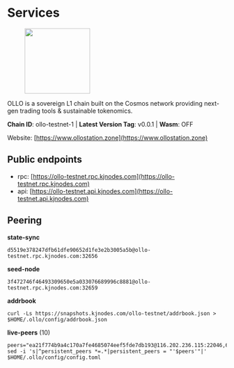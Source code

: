 # Services

<figure><img src="https://raw.githubusercontent.com/kj89/testnet_manuals/main/pingpub/logos/ollo.png" width="150" alt=""><figcaption></figcaption></figure>

OLLO is a sovereign L1 chain built on the Cosmos network providing  next-gen trading tools & sustainable tokenomics.

**Chain ID**: ollo-testnet-1 | **Latest Version Tag**: v0.0.1 | **Wasm**: OFF

Website: [https://www.ollostation.zone](https://www.ollostation.zone)


## Public endpoints

* rpc: [https://ollo-testnet.rpc.kjnodes.com](https://ollo-testnet.rpc.kjnodes.com)
* api: [https://ollo-testnet.api.kjnodes.com](https://ollo-testnet.api.kjnodes.com)

## Peering

**state-sync**

```
d5519e378247dfb61dfe90652d1fe3e2b3005a5b@ollo-testnet.rpc.kjnodes.com:32656
```

**seed-node**

```
3f472746f46493309650e5a033076689996c8881@ollo-testnet.rpc.kjnodes.com:32659
```

**addrbook**
```
curl -Ls https://snapshots.kjnodes.com/ollo-testnet/addrbook.json > $HOME/.ollo/config/addrbook.json
```

**live-peers** (10)
```
peers="ea21f774b9a4c170a7fe4685074eef5fde7db193@116.202.236.115:22046,69d2c02f413bea1376f5398646f0c2ce0f82d62e@141.94.73.93:26656,4a1dce5e59374f85d45fdb49478658b03e3d2ef3@65.21.134.202:26626,d6c5ff021b091a1fd93b9f811cf7fca0d31e8510@65.108.238.61:46656,76035e4e4afa5d7e560c57f27bb147504cf33dac@35.228.89.235:26656,d4696aba0fbb58a31b2736819ddecf699d787edb@38.242.159.61:26656,d5519e378247dfb61dfe90652d1fe3e2b3005a5b@65.109.68.190:32656,ad204b3422acb2e9a364941e540c99203ec22c5c@212.23.222.93:26656,a553ae4af55d127300dd707a46e715b47a82610a@65.21.131.215:26626,ad2b0a3dfdd52bb4de8624b6b378638815f8e64b@65.109.90.178:18156"
sed -i 's|^persistent_peers *=.*|persistent_peers = "'$peers'"|' $HOME/.ollo/config/config.toml
```

